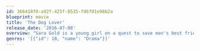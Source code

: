 ```yaml
---
id: 366418f0-a92f-425f-8535-fd6f01e98b2a
blueprint: movie
title: 'The Dog Lover'
release_date: '2016-07-08'
overview: "Sara Gold is a young girl on a quest to save man's best friend. When she goes undercover to take down a dog breeder suspected of wrongdoing, she quickly finds out she might be on the wrong side of right. Sara must make a decision: to continue and follow the orders of her organization, United Animal Protection Agency, or trust her instincts and the boy she's fallen in love with."
genres: '[{"id": 18, "name": "Drama"}]'
---
```

